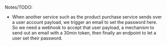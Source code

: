 Notes/TODO:

- When another service such as the product purchase service sends over a user account payload, we trigger an email to set the password here. So we need a webhook to accept that user payload, a mechanism to send out an email with a 30min token, then finally an endpoint to let a user set their password.
